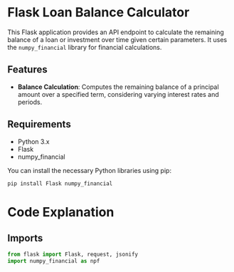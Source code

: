 # Flask Loan Balance Calculator

This Flask application provides an API endpoint to calculate the remaining balance of a loan or investment over time given certain parameters. It uses the `numpy_financial` library for financial calculations.

## Features

- **Balance Calculation**: Computes the remaining balance of a principal amount over a specified term, considering varying interest rates and periods.

## Requirements

- Python 3.x
- Flask
- numpy_financial

You can install the necessary Python libraries using pip:

```bash
pip install Flask numpy_financial
```

# Code Explanation

## Imports

```python
from flask import Flask, request, jsonify
import numpy_financial as npf
```

